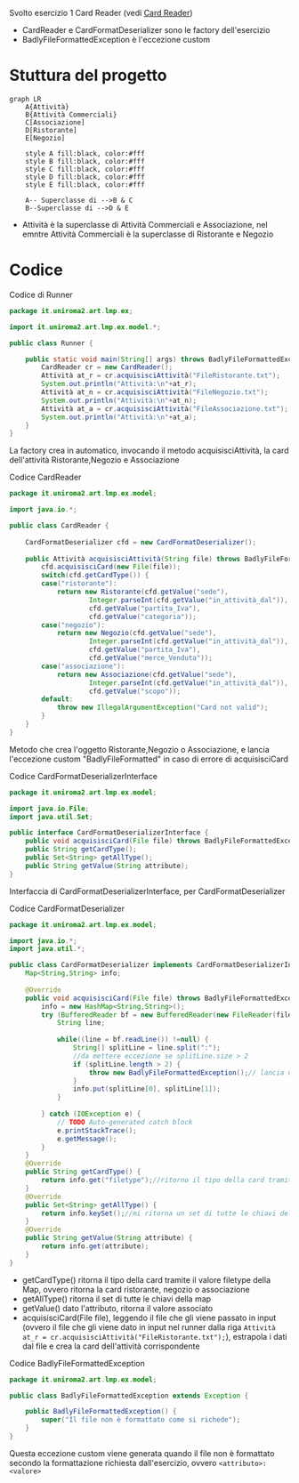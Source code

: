 Svolto esercizio 1 Card Reader (vedi [Card Reader](http://art.uniroma2.it/teaching/lmp/part_I/stuff/Esempio%20di%20Compito%20-%20Card%20Reader.pdf))

- CardReader e CardFormatDeserializer sono le factory dell'esercizio
- BadlyFileFormattedException è l'eccezione custom

# Stuttura del progetto

```mermaid
graph LR
	A{Attività}
	B{Attività Commerciali}
	C[Associazione]
	D[Ristorante]
	E[Negozio]
	
	style A fill:black, color:#fff
	style B fill:black, color:#fff
	style C fill:black, color:#fff
	style D fill:black, color:#fff
	style E fill:black, color:#fff
	
	A-- Superclasse di -->B & C
	B--Superclasse di -->D & E
```

- Attività è la superclasse di Attività Commerciali e Associazione, nel emntre Attività Commerciali è la superclasse di Ristorante e Negozio

# Codice 

Codice di Runner

```java
package it.uniroma2.art.lmp.ex;

import it.uniroma2.art.lmp.ex.model.*;

public class Runner {

	public static void main(String[] args) throws BadlyFileFormattedException {
		CardReader cr = new CardReader();
		Attività at_r = cr.acquisisciAttività("FileRistorante.txt");
		System.out.println("Attività:\n"+at_r);
		Attività at_n = cr.acquisisciAttività("FileNegozio.txt");
		System.out.println("Attività:\n"+at_n);
		Attività at_a = cr.acquisisciAttività("FileAssociazione.txt");
		System.out.println("Attività:\n"+at_a);	
	}
}
```

La factory crea in automatico, invocando il metodo acquisisciAttività, la card dell'attività Ristorante,Negozio e Associazione

Codice CardReader

```java
package it.uniroma2.art.lmp.ex.model;

import java.io.*;

public class CardReader {
	
	CardFormatDeserializer cfd = new CardFormatDeserializer();
	
	public Attività acquisisciAttività(String file) throws BadlyFileFormattedException {
		cfd.acquisisciCard(new File(file));
		switch(cfd.getCardType()) {
		case("ristorante"):
			return new Ristorante(cfd.getValue("sede"), 
					Integer.parseInt(cfd.getValue("in_attività_dal")), 
					cfd.getValue("partita_Iva"), 
					cfd.getValue("categoria"));
		case("negozio"):
			return new Negozio(cfd.getValue("sede"),
					Integer.parseInt(cfd.getValue("in_attività_dal")), 
					cfd.getValue("partita_Iva"),
					cfd.getValue("merce_Venduta"));
		case("associazione"):
			return new Associazione(cfd.getValue("sede"),
					Integer.parseInt(cfd.getValue("in_attività_dal")), 
					cfd.getValue("scopo"));
		default:
			throw new IllegalArgumentException("Card not valid");
		}		
	}
}
```

Metodo che crea l'oggetto Ristorante,Negozio o Associazione, e lancia l'eccezione custom "BadlyFileFormatted" in caso di errore di acquisisciCard

Codice CardFormatDeserializerInterface

```java
package it.uniroma2.art.lmp.ex.model;

import java.io.File;
import java.util.Set;

public interface CardFormatDeserializerInterface {
	public void acquisisciCard(File file) throws BadlyFileFormattedException;
	public String getCardType();
	public Set<String> getAllType();
	public String getValue(String attribute);
}
```

Interfaccia di CardFormatDeserializerInterface, per CardFormatDeserializer

Codice CardFormatDeserializer

```java
package it.uniroma2.art.lmp.ex.model;

import java.io.*;
import java.util.*;

public class CardFormatDeserializer implements CardFormatDeserializerInterface{
	Map<String,String> info;
	
	@Override
	public void acquisisciCard(File file) throws BadlyFileFormattedException{
		info = new HashMap<String,String>();
		try (BufferedReader bf = new BufferedReader(new FileReader(file))){ //try with resources
			String line;
			
			while((line = bf.readLine()) !=null) {
				String[] splitLine = line.split(":");
				//da mettere eccezione se splitLine.size > 2
				if (splitLine.length > 2) {
					throw new BadlyFileFormattedException();// lancia una eccezione custom se dopo il : ci sono più di una stringa
				}
				info.put(splitLine[0], splitLine[1]);
			}
			
		} catch (IOException e) {
			// TODO Auto-generated catch block
			e.printStackTrace();
			e.getMessage();
		}
	}
	@Override
	public String getCardType() {
		return info.get("filetype");//ritorno il tipo della card tramite il valore filetype della Map
	}
	@Override
	public Set<String> getAllType() {
		return info.keySet();//mi ritorna un set di tutte le chiavi della Map
	}
	@Override
	public String getValue(String attribute) {
		return info.get(attribute);
	}
}
```

- getCardType() ritorna il tipo della card tramite il valore filetype della Map, ovvero ritorna la card ristorante, negozio o associazione
- getAllType() ritorna il set di tutte le chiavi della map
- getValue() dato l'attributo, ritorna il valore associato
- acquisisciCard(File file), leggendo il file che gli viene passato in input (ovvero il file che gli viene dato in input nel runner dalla riga `Attività at_r = cr.acquisisciAttività("FileRistorante.txt");`), estrapola i dati dal file e crea la card dell'attività corrispondente

Codice BadlyFileFormattedException

```java
package it.uniroma2.art.lmp.ex.model;

public class BadlyFileFormattedException extends Exception {

	public BadlyFileFormattedException() {
		super("Il file non è formattato come si richede");
	}
}
```

Questa eccezione custom viene generata quando il file non è formattato secondo la formattazione richiesta dall'esercizio, ovvero `<attributo>:<valore>`

